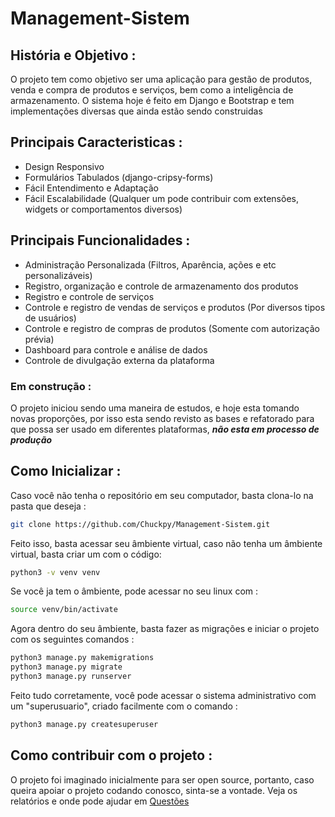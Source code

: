 # Management-Sistem

## História e Objetivo : 
O projeto  tem como objetivo ser uma aplicação para gestão de produtos, venda e compra de produtos e serviços, bem como a inteligência de armazenamento. O sistema hoje é feito em Django e Bootstrap e tem implementações diversas que ainda estão sendo construidas
## Principais Caracteristicas :
- Design Responsivo 
- Formulários Tabulados (django-cripsy-forms)
- Fácil Entendimento e Adaptação
- Fácil Escalabilidade (Qualquer um pode contribuir com extensões, widgets or comportamentos diversos)
## Principais Funcionalidades :
- Administração Personalizada (Filtros, Aparência, ações e etc personalizáveis)
- Registro, organização e controle de armazenamento dos produtos
- Registro e controle de serviços
- Controle e registro de vendas de serviços e produtos (Por diversos tipos de usuários)
- Controle e registro de compras de produtos (Somente com autorização prévia)
- Dashboard para controle e análise de dados
- Controle de divulgação externa da plataforma

### Em construção :

O projeto iniciou sendo uma maneira de estudos, e hoje esta tomando novas proporções, por isso esta sendo revisto as bases e refatorado para que possa ser usado em diferentes plataformas, ***não esta em processo de produção***

## Como Inicializar :

Caso você não tenha o repositório em seu computador, basta clona-lo na pasta que deseja :
```bash
git clone https://github.com/Chuckpy/Management-Sistem.git
```
Feito isso, basta acessar seu âmbiente virtual, caso não tenha um âmbiente virtual, basta criar um com o código:
```bash
python3 -v venv venv
```
Se você ja tem o âmbiente, pode acessar no seu linux com :
```bash
source venv/bin/activate
```
Agora dentro do seu âmbiente, basta fazer as migrações e iniciar o projeto com os seguintes comandos : 
```bash
python3 manage.py makemigrations
python3 manage.py migrate
python3 manage.py runserver
```
Feito tudo corretamente, você pode acessar o sistema administrativo com um "superusuario", criado facilmente com o comando :

```bash
python3 manage.py createsuperuser
```

## Como contribuir com o projeto :

O projeto foi imaginado inicialmente para ser open source, portanto, caso queira apoiar o projeto codando conosco, sinta-se a vontade.
Veja os relatórios e onde pode ajudar em [Questões](https://github.com/Chuckpy/Management-Sistem/issues)


